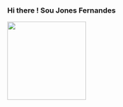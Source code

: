 ### Hi there ! Sou Jones Fernandes

             

  <a href = " https://github.com/jonesfernandes " >
 <img height="180em" src="https://github-readme-stats.vercel.app/api/top-langs/?username=jonesfernandes&layout=compact&langs_count=7&theme=dracula"/>
